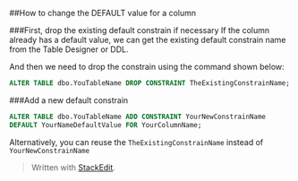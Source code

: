 ##How to change the DEFAULT value for a column

###First, drop the existing default constrain if necessary
If the column already has a default value, we can get the existing default constrain name from the Table Designer or DDL.

And then we need to drop the constrain using the command shown below:

```SQL
ALTER TABLE dbo.YouTableName DROP CONSTRAINT TheExistingConstrainName;
```

###Add a new default constrain
```SQL
ALTER TABLE dbo.YouTableName ADD CONSTRAINT YourNewConstrainName
DEFAULT YourNameDefaultValue FOR YourColumnName;
```

Alternatively, you can reuse the `TheExistingConstrainName` instead of `YourNewConstrainName`
> Written with [StackEdit](https://stackedit.io/).